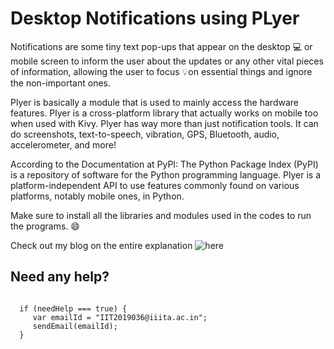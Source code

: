 
# Desktop Notifications using PLyer

Notifications are some tiny text pop-ups that appear on the desktop 💻 or mobile screen to inform the user about the updates or any other vital pieces of information, allowing the user to focus 💡on essential things and ignore the non-important ones.


Plyer is basically a module that is used to mainly access the hardware features. Plyer is a cross-platform library that actually works on mobile too when used with Kivy. Plyer has way more than just notification tools. It can do screenshots, text-to-speech, vibration, GPS, Bluetooth, audio, accelerometer, and more!


According to the Documentation at PyPI:
The Python Package Index (PyPI) is a repository of software for the Python programming language.
Plyer is a platform-independent API to use features commonly found on various platforms, notably mobile ones, in Python.

Make sure to install all the libraries and modules used in the codes to run the programs. :smile:

Check out my blog on the entire explanation ![here](link)



## Need any help?
``` 

  if (needHelp === true) {
     var emailId = "IIT2019036@iiita.ac.in";
     sendEmail(emailId);
  }
  ```